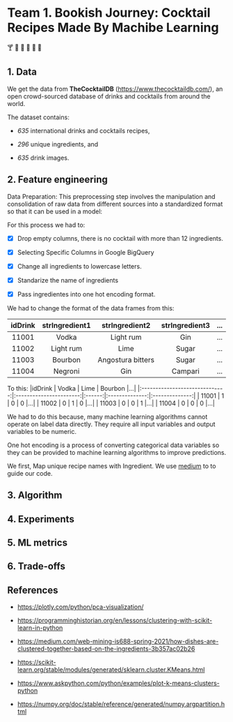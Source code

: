 # Team 1. Bookish Journey: Cocktail Recipes Made By Machibe Learning

:cocktail: :tropical_drink: :wine_glass: :tumbler_glass: :bubble_tea: :cup_with_straw:

## 1. Data

We get the data from **TheCocktailDB** (https://www.thecocktaildb.com/), an open crowd-sourced database of drinks and cocktails from around the world. 

The dataset contains:

- *635* international drinks and cocktails recipes, 

- *296* unique ingredients, and

-  *635* drink images.

    
## 2. Feature engineering

Data Preparation: This preprocessing step involves the manipulation and consolidation of raw data from different sources into a standardized format so that it can be used in a model:

For this process we had to:

- [x] Drop empty columns, there is no cocktail with more than 12 ingredients.

- [x] Selecting Specific Columns in Google BigQuery 

- [x] Change all ingredients to lowercase letters.

- [x] Standarize the name of ingredients

- [x] Pass ingredientes into one hot encoding format. 


We had to change the format of the data frames from this:

|idDrink                          | strIngredient1                 | strIngredient2  | strIngredient3|...|
|:------------------------------:|:-----------------------:|:------:|:--------------:|:--------------:|
| 11001                    | Vodka       | Light rum         | Gin       |...|
| 11002                    | Light rum   | Lime	             | Sugar     |...|
| 11003                    | Bourbon     | Angostura bitters | Sugar     |...|
| 11004                    | Negroni     | Gin	             | Campari   |...|

	 
To this:
|idDrink                          | Vodka                 | Lime  | Bourbon |...|
|:------------------------------:|:-----------------------:|:------:|:--------------:|:--------------:|
| 11001                    | 1      | 0         | 0       |...|
| 11002                    | 0      | 1         | 0       |...|
| 11003                    | 0      | 0         | 1       |...|
| 11004                    | 0      | 0	        | 0       |...|



We had to do this because, many machine learning algorithms cannot operate on label data directly. They require all input variables and output variables to be numeric.

One hot encoding is a process of converting categorical data variables so they can be provided to machine learning algorithms to improve predictions.

We first, Map unique recipe names with Ingredient. We use [medium](https://medium.com/web-mining-is688-spring-2021/how-dishes-are-clustered-together-based-on-the-ingredients-3b357ac02b26) to to guide our code.






## 3. Algorithm

    
## 4. Experiments
    
 ## 5. ML metrics
    
 ## 6. Trade-offs


## References

- https://plotly.com/python/pca-visualization/

- https://programminghistorian.org/en/lessons/clustering-with-scikit-learn-in-python

- https://medium.com/web-mining-is688-spring-2021/how-dishes-are-clustered-together-based-on-the-ingredients-3b357ac02b26

- https://scikit-learn.org/stable/modules/generated/sklearn.cluster.KMeans.html

- https://www.askpython.com/python/examples/plot-k-means-clusters-python

- https://numpy.org/doc/stable/reference/generated/numpy.argpartition.html
